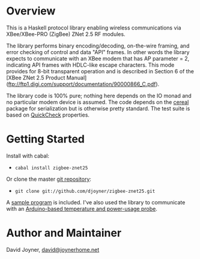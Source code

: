 # Overview

This is a Haskell protocol library enabling wireless communications via
XBee/XBee-PRO (ZigBee) ZNet 2.5 RF modules.

The library performs binary encoding/decoding, on-the-wire framing,
and error checking of control and data "API" frames.  In other words 
the library expects to communicate with an XBee modem that has AP
parameter = 2, indicating API frames with HDLC-like escape characters.  This
mode provides for 8-bit transparent operation and is described in
Section 6 of the
[XBee ZNet 2.5 Product Manual] (ftp://ftp1.digi.com/support/documentation/90000866_C.pdf).

The library code is 100% pure; nothing here depends on the
IO monad and no particular modem device is assumed.  The code
depends on the [cereal](http://hackage.haskell.org/package/cereal)
package for serialization but is otherwise
pretty standard.  The test suite is based on
[QuickCheck](http://hackage.haskell.org/package/QuickCheck) properties.

# Getting Started

Install with cabal:

* `cabal install zigbee-znet25`

Or clone the master [git repository](https://github.com/djoyner/zigbee-znet25):

* `git clone git://github.com/djoyner/zigbee-znet25.git`

A [sample program](https://github.com/djoyner/zigbee-znet25/blob/master/sample.hs)
is included.  I've also used the library to communicate with an
[Arduino-based temperature and power-usage probe](https://github.com/djoyner/hap-probe-collector).

# Author and Maintainer

David Joyner, <david@joynerhome.net>

